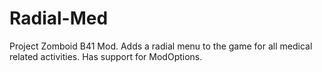 # Radial-Med
Project Zomboid B41 Mod.
Adds a radial menu to the game for all medical related activities.
Has support for ModOptions.
